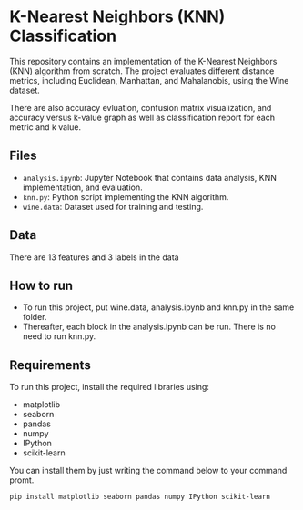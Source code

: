 # K-Nearest Neighbors (KNN) Classification

This repository contains an implementation of the K-Nearest Neighbors (KNN) algorithm from scratch. The project evaluates different distance metrics, including Euclidean, Manhattan, and Mahalanobis, using the Wine dataset.

There are also accuracy evluation, confusion matrix visualization, and accuracy versus k-value graph as well as classification report for each metric and k value.

## Files

- `analysis.ipynb`: Jupyter Notebook that contains data analysis, KNN implementation, and evaluation.
- `knn.py`: Python script implementing the KNN algorithm.
- `wine.data`: Dataset used for training and testing.

## Data
 
There are 13 features and 3 labels in the data

## How to run

- To run this project, put wine.data, analysis.ipynb and knn.py in the same folder.
- Thereafter, each block in the analysis.ipynb can be run. There is no need to run knn.py.

## Requirements

To run this project, install the required libraries using:

- matplotlib
- seaborn
- pandas
- numpy
- IPython
- scikit-learn

You can install them by just writing the command below to your command promt.

```bash
pip install matplotlib seaborn pandas numpy IPython scikit-learn
